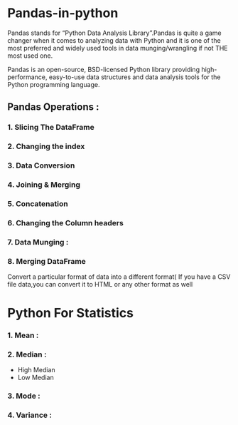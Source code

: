 # Pandas-in-python
Pandas stands for “Python Data Analysis Library”.Pandas is quite a game changer when it comes to analyzing data with Python and it is one of the most preferred and widely used tools in data munging/wrangling if not THE most used one.

Pandas is an open-source, BSD-licensed Python library providing high-performance, easy-to-use data structures and data analysis tools for the Python programming language. 

## Pandas Operations :
### 1. Slicing The DataFrame
### 2. Changing the index
### 3. Data Conversion
### 4. Joining & Merging
### 5. Concatenation
### 6. Changing the Column headers
### 7. Data Munging :
### 8. Merging DataFrame 
Convert a particular format of data into a different format( If you have a CSV file data,you can convert it to HTML or any other format    as well

#  Python For Statistics

### 1. Mean :
### 2. Median :
- High Median
- Low Median
### 3. Mode :
### 4. Variance :

